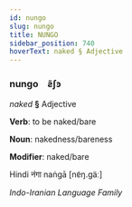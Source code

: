 ```yaml
---
id: nungo
slug: nungo
title: NUNGO
sidebar_position: 740
hoverText: naked § Adjective
---
```


### nungo&emsp;<span kind="abugida">ƨ̃ʃꜿ</span>

*naked* **§** Adjective

**Verb**: to be naked/bare

**Noun**: nakedness/bareness

**Modifier**: naked/bare

Hindi नंगा naṅgā [nɐ̃ŋ.ɡäː]

*Indo-Iranian Language Family*
